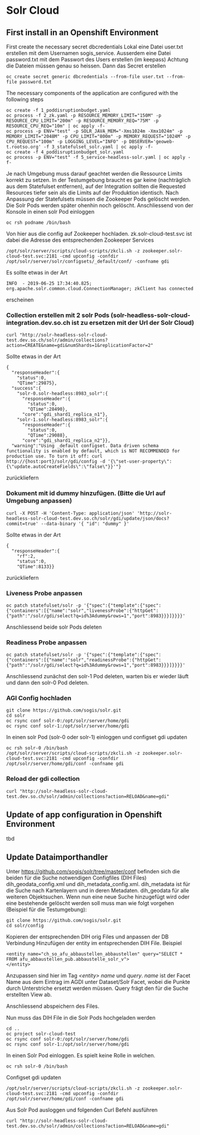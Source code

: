 # Solr Cloud

## First install in an Openshift Environment

First create the necessary secret dbcredentials
Lokal eine Datei user.txt erstellen mit dem Usernamen sogis_service.
Ausserdem eine Datei password.txt mit dem Passwort des Users erstellen (im keepass)
Achtung die Dateien müssen genau so heissen.
Dann das Secret erstellen
```
oc create secret generic dbcredentials --from-file user.txt --from-file password.txt
```
The necessary components of the application are configured with the following steps
```
oc create -f 1_poddisruptionbudget.yaml
oc process -f 2_zk.yaml -p RESOURCE_MEMORY_LIMIT="150M" -p RESOURCE_CPU_LIMIT="200m" -p RESOURCE_MEMORY_REQ="75M" -p RESOURCE_CPU_REQ="10m" | oc apply -f-
oc process -p ENV="test" -p SOLR_JAVA_MEM="-Xms1024m -Xmx1024m" -p MEMORY_LIMIT="2048M" -p CPU_LIMIT="800m" -p MEMORY_REQUEST="1024M" -p CPU_REQUEST="100m" -p LOGGING_LEVEL="INFO" -p DBSERVER='geoweb-t.rootso.org' -f 3_statefulset_solr.yaml | oc apply -f-
oc create -f 4_poddisruptionbudget_solr.yaml
oc process -p ENV="test" -f 5_service-headless-solr.yaml | oc apply -f-
```
Je nach Umgebung muss darauf geachtet werden die Ressource Limits korrekt zu setzen. In der Testumgebung braucht es gar keine (nachträglich aus dem Statefulset entfernen), auf der Integration sollten die Requested Resources tiefer sein als die Limits auf der Produktion identisch. Nach Anpassung der Statefulsets müssen die Zookeeper Pods gelöscht werden. Die Solr Pods werden später ohenhin noch gelöscht.
Anschliessend von der Konsole in einen solr Pod einloggen
```
oc rsh podname /bin/bash
```
Von hier aus die config auf Zookeeper hochladen. zk.solr-cloud-test.svc ist dabei die Adresse des entsprechenden Zookeeper Services
```
/opt/solr/server/scripts/cloud-scripts/zkcli.sh -z zookeeper.solr-cloud-test.svc:2181 -cmd upconfig -confdir /opt/solr/server/solr/configsets/_default/conf/ -confname gdi
```
Es sollte etwas in der Art
```
INFO  - 2019-06-25 17:34:40.825; org.apache.solr.common.cloud.ConnectionManager; zkClient has connected
```
erscheinen
### Collection erstellen mit 2 solr Pods (solr-headless-solr-cloud-integration.dev.so.ch ist zu ersetzen mit der Url der Solr Cloud)
```
curl "http://solr-headless-solr-cloud-test.dev.so.ch/solr/admin/collections?action=CREATE&name=gdi&numShards=1&replicationFactor=2"
```
Sollte etwas in der Art 
```
{
  "responseHeader":{
    "status":0,
    "QTime":29875},
  "success":{
    "solr-0.solr-headless:8983_solr":{
      "responseHeader":{
        "status":0,
        "QTime":28490},
      "core":"gdi_shard1_replica_n1"},
    "solr-1.solr-headless:8983_solr":{
      "responseHeader":{
        "status":0,
        "QTime":29088},
      "core":"gdi_shard1_replica_n2"}},
  "warning":"Using _default configset. Data driven schema functionality is enabled by default, which is NOT RECOMMENDED for production use. To turn it off: curl http://{host:port}/solr/gdi/config -d '{\"set-user-property\": {\"update.autoCreateFields\":\"false\"}}'"}
```
zurückliefern

### Dokument mit id dummy hinzufügen. (Bitte die Url auf Umgebung anpassen)
```
curl -X POST -H 'Content-Type: application/json' 'http://solr-headless-solr-cloud-test.dev.so.ch/solr/gdi/update/json/docs?commit=true' --data-binary '{ "id": "dummy" }'
```
Sollte etwas in der Art
```
{
  "responseHeader":{
    "rf":2,
    "status":0,
    "QTime":8133}}
```
zurückliefern

### Liveness Probe anpassen
```
oc patch statefulset/solr -p '{"spec":{"template":{"spec":{"containers":[{"name":"solr","livenessProbe":{"httpGet":{"path":"/solr/gdi/select?q=id%3Adummy&rows=1","port":8983}}}]}}}}'
```
Anschliessend beide solr Pods deleten
### Readiness Probe anpassen
```
oc patch statefulset/solr -p '{"spec":{"template":{"spec":{"containers":[{"name":"solr","readinessProbe":{"httpGet":{"path":"/solr/gdi/select?q=id%3Adummy&rows=1","port":8983}}}]}}}}'
```
Anschliessend zunächst den solr-1 Pod deleten, warten bis er wieder läuft und dann den solr-0 Pod deleten.

### AGI Config hochladen
```
git clone https://github.com/sogis/solr.git
cd solr
oc rsync conf solr-0:/opt/solr/server/home/gdi
oc rsync conf solr-1:/opt/solr/server/home/gdi
```
In einen solr Pod (solr-0 oder solr-1) einloggen und configset gdi updaten
```
oc rsh solr-0 /bin/bash
/opt/solr/server/scripts/cloud-scripts/zkcli.sh -z zookeeper.solr-cloud-test.svc:2181 -cmd upconfig -confdir /opt/solr/server/home/gdi/conf -confname gdi
```
### Reload der gdi collection
```
curl "http://solr-headless-solr-cloud-test.dev.so.ch/solr/admin/collections?action=RELOAD&name=gdi"
```

## Update of app configuration in Openshift Environment

tbd

## Update Dataimporthandler

Unter https://github.com/sogis/solr/tree/master/conf befinden sich die beiden für die Suche notwendigen Configfiles (DIH Files) dih_geodata_config.xml und dih_metadata_config.xml. dih_metadata ist für die Suche nach Kartenlayern und in deren Metadaten. dih_geodata für alle weiteren Objektsuchen. Wenn nun eine neue Suche hinzugefügt wird oder eine bestehende gelöscht werden soll muss man wie folgt vorgehen (Beispiel für die Testumgebung):

```
git clone https://github.com/sogis/solr.git
cd solr/config
```

Kopieren der entsprechenden DIH orig Files und anpassen der DB Verbindung
Hinzufügen der entity im entsprechenden DIH File. Beispiel 
```
<entity name="ch_so_afu_abbaustellen_abbaustellen" query="SELECT * FROM afu_abbaustellen_pub.abbaustelle_solr_v">
</entity>
```

Anzupassen sind hier im Tag *\<entity\>* *name* und *query*. *name* ist der Facet Name aus dem Eintrag im AGDI unter Dataset/Solr Facet, wobei die Punkte durch Unterstriche ersetzt werden müssen. Query frägt den für die Suche erstellten View ab.

Anschliessend abspeichern des Files. 

Nun muss das DIH File in die Solr Pods hochgeladen werden
```
cd ..
oc project solr-cloud-test
oc rsync conf solr-0:/opt/solr/server/home/gdi
oc rsync conf solr-1:/opt/solr/server/home/gdi
```

In einen Solr Pod einloggen. Es spielt keine Rolle in welchen.

```
oc rsh solr-0 /bin/bash
```

Configset gdi updaten

```
/opt/solr/server/scripts/cloud-scripts/zkcli.sh -z zookeeper.solr-cloud-test.svc:2181 -cmd upconfig -confdir /opt/solr/server/home/gdi/conf -confname gdi
```

Aus Solr Pod ausloggen und folgenden Curl Befehl ausführen

```
curl "http://solr-headless-solr-cloud-test.dev.so.ch/solr/admin/collections?action=RELOAD&name=gdi"
```
